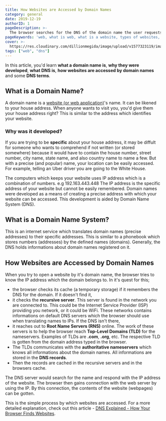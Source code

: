 ```yaml
---
title: How Websites are Accessed by Domain Names
category: general
date: 2019-12-19
authorID: 1
pageDescription: >-
  The browser searches for the DNS of the domain name the user requests. The DNS provides information such as the IP address to the browser thereby given the browser access to the contents of the website.
pageKeywords: 'web, what is web, what is a website, types of websites, static and dynamic, static and dynamic websites, introduction to the web, www'
cover: >-
  https://res.cloudinary.com/dillionmegida/image/upload/v1577323119/images/thewebfor5/access-websites_nmvsgp.jpg
tags: ["web", "dns"]
---
```


In this article, you'd learn **what a domain name is**, **why they were developed**, **what DNS is**, **how websites are accessed by domain names** and some **DNS terms**.

## What is a Domain Name?
A domain name is a [website (or web application)]()'s name. It can be likened to your house address. When anyone wants to visit you, you'd give them your house address right? This is similar to the address which identifies your website.

### Why was it developed?
If you are trying to be **specific** about your house address, it may be diffult for someone who wants to comprehend if not written (or stored somewhere) because it would have to contain the house number, street number, city name, state name, and also country name to name a few. But with a precise (and popular) name, your location can be easily accessed. For example, telling an Uber driver you are going to the White House.

The computers which keeps your website uses IP address which is a combination of numbers. e.g 192.163.443.448 The IP address is the specific address of your website but cannot be easily remembered. Domain names were developed as a means of creating a precise address with which your website can be accessed. This development is aided by Domain Name System (DNS).


## What is a Domain Name System?
This is an internet service which translates domain names (precise addresses) to their specific addresses. This is similar to a phonebook which stores numbers (addresses) by the defined names (domains). Generally, the DNS holds informations about domain names registered on it.

## How Websites are Accessed by Domain Names
When you try to open a website by it's domain name, the browser tries to know the IP address which the domain belongs to. In it's quest for this;
- the browser checks its cache (a temporary storage) if it remembers the DNS for the domain. If it doesn't find it,
- it checks the **recursive server**. This server is found in the network you are connected to. This could be the Internet Service Provider (ISP) providing you network, or it could be WiFi. These networks contains informations on default DNS servers which the browser should use when translating names to IPs. If the DNS isn't there,
- it reaches out to **Root Name Servers (RNS)** online. The work of these servers is to help the browser reach **Top-Level Domains (TLD)** for the nameservers. Examples of TLDs are **.com**, **.org**, etc. The respective TLD is gotten from the domain address typed in the browser.
- The TLDs communicates with the **authoritative nameservers** which knows all informations about the domain names. All informations are stored in the **DNS records**.
- Then the records are cached in the recursive servers and in the browsers cache.

The DNS server would search for the name and respond with the IP address of the website. The browser then gains connection with the web server by using the IP. By this connection, the contents of the website (webpages) can be gotten.

This is the simple process by which websites are accessed. For a more detailed explanation, check out this article - [DNS Explained - How Your Browser Finds Websites](https://scotch.io/tutorials/dns-explained-how-your-browser-finds-websites/amp).
